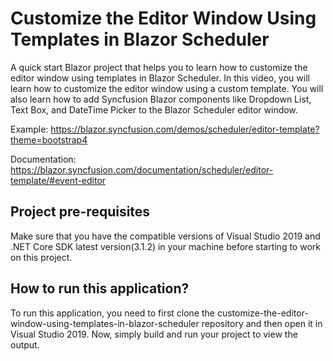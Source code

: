 # Customize the Editor Window Using Templates in Blazor Scheduler

A quick start Blazor project that helps you to learn how to customize the editor window using templates in Blazor Scheduler. In this video, you will learn how to customize the editor window using a custom template. You will also learn how to add Syncfusion Blazor components like Dropdown List, Text Box, and DateTime Picker to the Blazor Scheduler editor window.

Example: https://blazor.syncfusion.com/demos/scheduler/editor-template?theme=bootstrap4 

Documentation: https://blazor.syncfusion.com/documentation/scheduler/editor-template/#event-editor

## Project pre-requisites
Make sure that you have the compatible versions of Visual Studio 2019 and .NET Core SDK latest version(3.1.2) in your machine before starting to work on this project.

## How to run this application?
To run this application, you need to first clone the customize-the-editor-window-using-templates-in-blazor-scheduler repository and then open it in Visual Studio 2019. Now, simply build and run your project to view the output.
